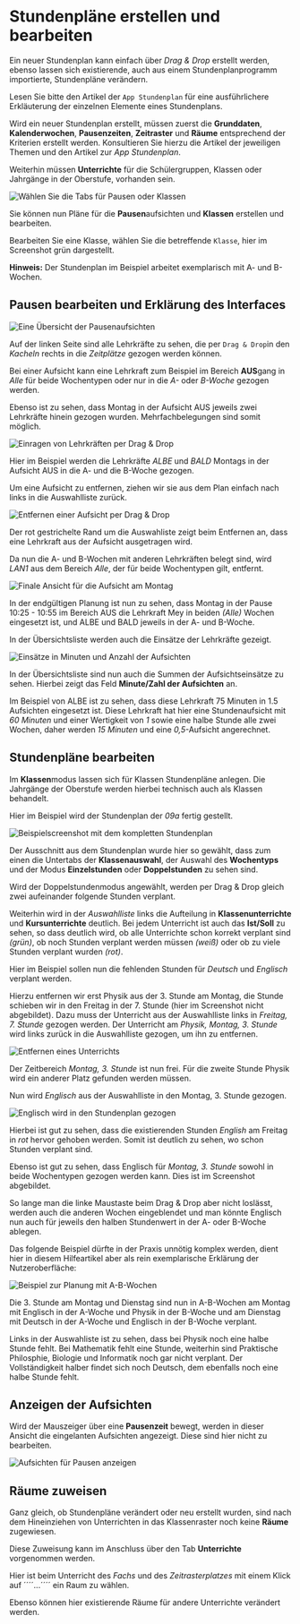 # Stundenpläne erstellen und bearbeiten

Ein neuer Stundenplan kann einfach über *Drag & Drop* erstellt werden, ebenso lassen sich existierende, auch aus einem Stundenplanprogramm importierte, Stundenpläne verändern.

Lesen Sie bitte den Artikel der ````App Stundenplan```` für eine ausführlichere Erkläuterung der einzelnen Elemente eines Stundenplans.

Wird ein neuer Stundenplan erstellt, müssen zuerst die **Grunddaten**, **Kalenderwochen**, **Pausenzeiten**, **Zeitraster** und **Räume** entsprechend der Kriterien erstellt werden. Konsultieren Sie hierzu die Artikel der jeweiligen Themen und den Artikel zur *App Stundenplan*.

Weiterhin müssen **Unterrichte** für die Schülergruppen, Klassen oder Jahrgänge in der Oberstufe, vorhanden sein.

![Wählen Sie die Tabs für Pausen oder Klassen](./graphics/SVWS_stundenplan_pausen_klassen_bearbeiten.png "Bearbeiten Sie die Pausenaufsichten oder Klassen.")

Sie können nun Pläne für die **Pausen**aufsichten und **Klassen** erstellen und bearbeiten.

Bearbeiten Sie eine Klasse, wählen Sie die betreffende ````Klasse````, hier im Screenshot grün dargestellt.

**Hinweis:** Der Stundenplan im Beispiel arbeitet exemplarisch mit A- und B-Wochen.

## Pausen bearbeiten und Erklärung des Interfaces

![Eine Übersicht der Pausenaufsichten](./graphics/SVWS_stundenplan_pausen_uebersicht.png "Eine Übersicht der definierten Pausenaufsichten.")

Auf der linken Seite sind alle Lehrkräfte zu sehen, die per ````Drag & Drop````in den *Kacheln* rechts in die *Zeitplätze* gezogen werden können.

Bei einer Aufsicht kann eine Lehrkraft zum Beispiel im Bereich **AUS**gang in *Alle* für beide Wochentypen oder nur in die *A-* oder *B-Woche* gezogen werden.

Ebenso ist zu sehen, dass Montag in der Aufsicht AUS jeweils zwei Lehrkräfte hinein gezogen wurden. Mehrfachbelegungen sind somit möglich.

![Einragen von Lehrkräften per Drag & Drop](./graphics/SVWS_stundenplan_pausen_lehrkraftEintragen.png "Lehrkräfte werden per Drag & Drop in die Zeitslots gezogen.")

Hier im Beispiel werden die Lehrkräfte *ALBE* und *BALD* Montags in der Aufsicht AUS in die A- und die B-Woche gezogen.

Um eine Aufsicht zu entfernen, ziehen wir sie aus dem Plan einfach nach links in die Auswahlliste zurück.

![Entfernen einer Aufsicht per Drag & Drop](./graphics/SVWS_stundenplan_pausen_entfernen.png "Entfernen einer Aufsicht per Drag & Drop.")

Der rot gestrichelte Rand um die Auswahliste zeigt beim Entfernen an, dass eine Lehrkraft aus der Aufsicht ausgetragen wird.

Da nun die A- und B-Wochen mit anderen Lehrkräften belegt sind, wird *LAN1* aus dem Bereich *Alle*, der für beide Wochentypen gilt, entfernt.

![Finale Ansicht für die Aufsicht am Montag](./graphics/SVWS_stundenplan_pausen_aufsichtenFinal.png "Nun ist die Aufsicht für AUS am Montag final.")

In der endgültigen Planung ist nun zu sehen, dass Montag in der Pause 10:25 - 10:55 im Bereich AUS die Lehrkraft Mey in beiden *(Alle)* Wochen eingesetzt ist, und ALBE und BALD jeweils in der A- und B-Woche.

In der Übersichtsliste werden auch die Einsätze der Lehrkräfte gezeigt.

![Einsätze in Minuten und Anzahl der Aufsichten](./graphics/SVWS_stundenplan_pausen_einsatzsummen.png "In der Übersichtsliste sind die Summen der Einsätze zu sehen.")

In der Übersichtsliste sind nun auch die Summen der Aufsichtseinsätze zu sehen. Hierbei zeigt das Feld **Minute/Zahl der Aufsichten** an.

Im Beispiel von ALBE ist zu sehen, dass diese Lehrkraft 75 Minuten in 1.5 Aufsichten eingesetzt ist. Diese Lehrkraft hat hier eine Stundenaufsicht mit *60 Minuten* und einer Wertigkeit von *1* sowie eine halbe Stunde alle zwei Wochen, daher werden *15 Minuten* und eine *0,5*-Aufsicht angerechnet. 

## Stundenpläne bearbeiten

Im **Klassen**modus lassen sich für Klassen Stundenpläne anlegen. Die Jahrgänge der Oberstufe werden hierbei technisch auch als Klassen behandelt.

Hier im Beispiel wird der Stundenplan der *09a* fertig gestellt. 

![Beispielscreenshot mit dem kompletten Stundenplan](./graphics/SVWS_stundenplan_uebersicht.png "Übersicht eines ganzen Stundenplans.")

Der Ausschnitt aus dem Stundenplan wurde hier so gewählt, dass zum einen die Untertabs der **Klassenauswahl**, der Auswahl des **Wochentyps** und der Modus **Einzelstunden** oder **Doppelstunden** zu sehen sind.

Wird der Doppelstundenmodus angewählt, werden per Drag & Drop gleich zwei aufeinander folgende Stunden verplant.

Weiterhin wird in der *Auswahlliste* links die Aufteilung in **Klassenunterrichte** und **Kursunterrichte** deutlich. Bei jedem Unterricht ist auch das **Ist/Soll** zu sehen, so dass deutlich wird, ob alle Unterrichte schon korrekt verplant sind *(grün)*, ob noch Stunden verplant werden müssen *(weiß)* oder ob zu viele Stunden verplant wurden *(rot)*.

Hier im Beispiel sollen nun die fehlenden Stunden für *Deutsch* und *Englisch* verplant werden.

Hierzu entfernen wir erst Physik aus der 3. Stunde am Montag, die Stunde schieben wir in den Freitag in der 7. Stunde (hier im Screenshot nicht abgebildet). Dazu muss der Unterricht aus der Auswahlliste links in *Freitag, 7. Stunde* gezogen werden. Der Unterricht am *Physik, Montag, 3. Stunde* wird links zurück in die Auswahlliste gezogen, um ihn zu entfernen.

![Entfernen eines Unterrichts](./graphics/SVWS_stundenplan_unterrichtEntfernen.png "Physik wird zurück in die Auswahlliste gezogen.")

Der Zeitbereich *Montag, 3. Stunde* ist nun frei. Für die zweite Stunde Physik wird ein anderer Platz gefunden werden müssen.

Nun wird *Englisch* aus der Auswahlliste in den Montag, 3. Stunde gezogen.

![Englisch wird in den Stundenplan gezogen](./graphics/SVWS_stundenplan_unterrichtZuordnen.png "Es wird Englisch in den Stundenplan gezogen.")

Hierbei ist gut zu sehen, dass die existierenden Stunden *English* am Freitag in *rot* hervor gehoben werden. Somit ist deutlich zu sehen, wo schon Stunden verplant sind.

Ebenso ist gut zu sehen, dass Englisch für *Montag, 3. Stunde* sowohl in beide Wochentypen gezogen werden kann. Dies ist im Screenshot abgebildet.

So lange man die linke Maustaste beim Drag & Drop aber nicht loslässt, werden auch die anderen Wochen eingeblendet und man könnte Englisch nun auch für jeweils den halben Stundenwert in der A- oder B-Woche ablegen.

Das folgende Beispiel dürfte in der Praxis unnötig komplex werden, dient hier in diesem Hilfeartikel aber als rein exemplarische Erklärung der Nutzeroberfläche:

![Beispiel zur Planung mit A-B-Wochen](./graphics/SVWS_stundenplan_unterrichtZuordnen_AB-Woche.png "Verplanung der 3. Stunde am Montag und Dienst mit A- und B-Wochen.")

Die 3. Stunde am Montag und Dienstag sind nun in A-B-Wochen am Montag mit Englisch in der A-Woche und Physik in der B-Woche und am Dienstag mit Deutsch in der A-Woche und Englisch in der B-Woche verplant.

Links in der Auswahliste ist zu sehen, dass bei Physik noch eine halbe Stunde fehlt. Bei Mathematik fehlt eine Stunde, weiterhin sind Praktische Philosphie, Biologie und Informatik noch gar nicht verplant. Der Vollständigkeit halber findet sich noch Deutsch, dem ebenfalls noch eine halbe Stunde fehlt.

## Anzeigen der Aufsichten

Wird der Mauszeiger über eine **Pausenzeit** bewegt, werden in dieser Ansicht die eingelanten Aufsichten angezeigt. Diese sind hier nicht zu bearbeiten.

![Aufsichten für Pausen anzeigen](./graphics/SVWS_stundenplan_aufsichtenAnzeigen.png "Lassen Sie sich die geplanten Aufsichten für die Pausen anzeigen.")

## Räume zuweisen

Ganz gleich, ob Stundenpläne verändert oder neu erstellt wurden, sind nach dem Hineinziehen von Unterrichten in das Klassenraster noch keine **Räume** zugewiesen.

Diese Zuweisung kann im Anschluss über den Tab **Unterrichte** vorgenommen werden.

Hier ist beim Unterricht des *Fachs* und des *Zeitrasterplatzes* mit einem Klick auf ´´´´...´´´´ ein Raum zu wählen.

Ebenso können hier existierende Räume für andere Unterrichte verändert werden.